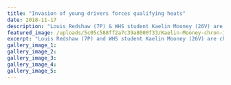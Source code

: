 ```yaml
---
title: "Invasion of young drivers forces qualifying heats"
date: 2018-11-17
description: "Louis Redshaw (7P) & WHS student Kaelin Mooney (26V) are chasing the West Coast Youth Ministocks title tonight..."
featured_image: /uploads/5c05c588ff2a7c39a8000f33/Kaelin-Mooney-chron-17-nov.PNG
excerpt: "Louis Redshaw (7P) and WHS student Kaelin Mooney (26V) are chasing the West Coast Youth Ministocks title tonight."
gallery_image_1: 
gallery_image_2: 
gallery_image_3: 
gallery_image_4: 
gallery_image_5: 
---
```

